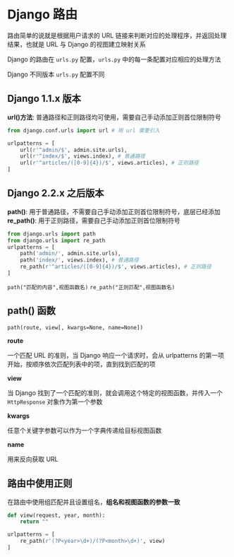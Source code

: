 # Django 路由

路由简单的说就是根据用户请求的 URL 链接来判断对应的处理程序，并返回处理结果，也就是 URL 与 Django 的视图建立映射关系

Django 的路由在 `urls.py` 配置，`urls.py` 中的每一条配置对应相应的处理方法

Django 不同版本 `urls.py` 配置不同

## Django 1.1.x 版本

**url()方法**: 普通路径和正则路径均可使用，需要自己手动添加正则首位限制符号

```python
from django.conf.urls import url # 用 url 需要引入

urlpatterns = [
    url(r'^admin/$', admin.site.urls),
    url(r'^index/$', views.index), # 普通路径
    url(r'^articles/([0-9]{4})/$', views.articles), # 正则路径
]
```

## Django 2.2.x 之后版本

**path()**: 用于普通路径，不需要自己手动添加正则首位限制符号，底层已经添加
**re_path()**: 用于正则路径，需要自己手动添加正则首位限制符号

```python
from django.urls import path
from django.urls import re_path
urlpatterns = [
    path('admin/', admin.site.urls),
    path('index/', views.index), # 普通路径
    re_path(r'^articles/([0-9]{4})/$', views.articles), # 正则路径
]
```

`path("匹配的内容",视图函数名)`
`re_path("正则匹配",视图函数名)`

## path() 函数

`path(route, view[, kwargs=None, name=None])`

**route**

一个匹配 URL 的准则，当 Django 响应一个请求时，会从 urlpatterns 的第一项开始，按顺序依次匹配列表中的项，直到找到匹配的项

**view**

当 Django 找到了一个匹配的准则，就会调用这个特定的视图函数，并传入一个 `HttpResponse` 对象作为第一个参数

**kwargs**

任意个关键字参数可以作为一个字典传递给目标视图函数

**name**

用来反向获取 URL

## 路由中使用正则

在路由中使用组匹配并且设置组名，**组名和视图函数的参数一致**

```python
def view(request, year, month):
    return ""

urlpatterns = [
    re_path(r'(?P<year>\d+)/(?P<month>\d+)', view)
]
```

